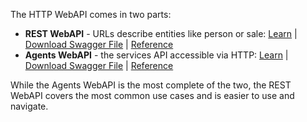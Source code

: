 <!-- markdownlint-disable-file MD041 -->
The HTTP WebAPI comes in two parts:

* **REST WebAPI** - URLs describe entities like person or sale: [Learn][1] | [Download Swagger File][5] | [Reference][3]
* **Agents WebAPI** - the services API accessible via HTTP: [Learn][2] | [Download Swagger File][6] | [Reference][4]

While the Agents WebAPI is the most complete of the two, the REST WebAPI covers the most common use cases and is easier to use and navigate.

<!-- Referenced links -->
[1]: ../web-services/endpoints/rest-webapi/index.md
[2]: ../web-services/endpoints/agents-webapi/index.md
[3]: ../reference/restful/rest/index.md
[4]: ../reference/restful/agent/index.md
[5]: ../../../assets/downloads/api/Swagger-v1-REST.zip
[6]: ../../../assets/downloads/api/Swagger-v1-Agents.zip

